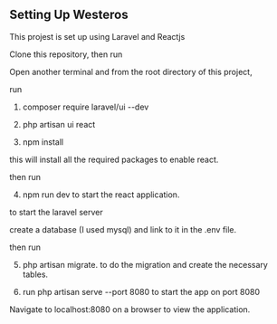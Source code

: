 
## Setting Up Westeros
This projest is set up using Laravel and Reactjs

Clone this repository, then run


Open another terminal and from the root directory of this project,

 run

 1) composer require laravel/ui --dev

2) php artisan ui react


3) npm install


this will install all the required packages to enable react.

then run 

4) npm run dev to start the react application.

to start the laravel server

create a database (I used mysql) and link to it in the .env file.

then run 

5) php artisan migrate. to do the migration and create the necessary tables.

6) run php artisan serve --port 8080 to start the app on port 8080

Navigate to localhost:8080 on a browser to view the application.